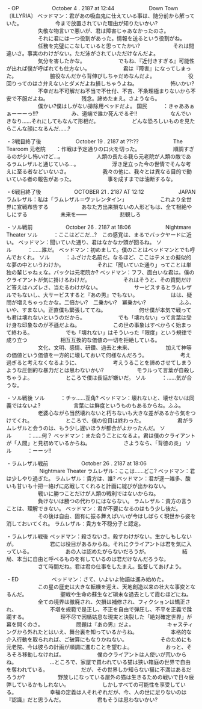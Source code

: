 ・OP
　　　　　　October 4 . 2187 at 12:44
　　　　　　 Down Town〔ILLYRIA〕
ベッドマン：君があの吸血鬼に仕えている事は、随分前から解っていた。
　　　　　　今まで放置されていた理由が知りたいかい?
　　　　　　失敬な物言いで悪いが、君は障害じゃあなかったのさ。
　　　　　　それに君には一つ役割があった。情報を送るという役割がね。
　　　　　　任務を完璧にこなしていると思ってたかい?
　　　　　　それは間違いさ。事実のわけがない。ただ泳がされていただけなんだよ。
　　　　　　気分を害したかな。
　　　　　　でもね、『近付きすぎる』可能性が出れば僕が呼ばれても仕方ない。
　　　　　　君は『障害』になってしまった。
　　　　　　脇役なんだから背伸びしちゃだめなんだよ。
　　　　　　役回りってのはさ弁えないとダメだよね損しちゃうよね。
　　　　　　怖いかい?
　　　　　　不幸だね不可解だね不当で不仕付、不吉、不条理極まりないから不安で不服だよね。
　　　　　　残念。諦めたまえ。さようなら。
　　　　　　僕かい?僕はしがない排除用ベッドだよ。
国民　　　：きゃああぁぁーーーっ!!?
　　　　　　み、道端で誰か死んでるぞ!!
　　　　　　なんでいきなり……それにしてもなんて形相だ。
　　　　　　どんな恐ろしいものを見たらこんな顔になるんだ……?

・3戦目終了後
　　　　　　 October 19 . 2187 at ??:??
　　　　　　 The Tearoom
元老院　　：作戦は予定通りの口火を切った。
　　　　　　順調すぎるのが少し怖いけど…。
　　　　　　人類の長たる我ら元老院が人類の敵であるラムレザルと通じている…。
　　　　　　浮き足立った今の世情でそんな考えに至る者などいないさ。
　　　　　　我々の他に、我々とは異なる目的で動いている者の報告があった。
　　　　　　事を成すまでは油断するな。

・6戦目終了後
　　　　　　OCTOBER 21 . 2187 AT 12:12
　　　　　　 JAPAN
ラムレザル：私は「ラムレザル＝ヴァレンタイン」
　　　　　　これより全世界に宣戦布告する
　　　　　　あなた方出来損ないの人形どもは、全て根絶やしにする
　　　　　　未来を――
　　　　　　悲観しろ

・ソル戦前
　　　　　　October 26 . 2187 at 18:06
　　　　　　 Nightmare Theater
ソル　　　：ここはどこだ…?　この感覚は、まるでバックヤードに近い。
ベッドマン：聞いていた通り、君はなかなか頭が回るね。
ソル　　　：……誰だ。
ベッドマン：初めまして。僕のことはベッドマンとでも呼んでおくれ。
ソル　　　：ふざけた名前だ。なるほど、ここはテメェの擬似的な夢の中というわけか。
　　　　　　それに「聞いていた通り」ってことは単独の輩じゃねぇな。バックは元老院か?
ベッドマン：フフ、面白いな君は。僕のクライアントが気に掛けるわけだ。
　　　　　　それはそうと、その質問だけど答えはハズレさ、当たるわけがない。
　　　　　　サービスするとラムレザルでもないし、大サービスすると『あの男』でもない。
　　　　　　はは、疑問が増えちゃったかな。二倍かい?　二乗かい?　冪乗かい?
　　　　　　ふふ、いや、すまない。正直僕も緊張しててね。
　　　　　　何せ僕が本気で戦っても君は壊れないというのだから。
　　　　　　でも「壊れない」って言葉は受け身な印象なのが不遜だよね。
　　　　　　この世の事象はすべからく始まって終わる。
　　　　　　でも「壊れない」はそういった「限度」という規律で成り立つ
　　　　　　相互互換的な価値の一切を拒絶している。
　　　　　　文化、文明、感情、研鑽、過去と未来、
　　　　　　加えて神等の価値という価値を一方的に壊しておいて何様なんだろう。
　　　　　　考え過ぎると考えなくなるように、
　　　　　　考えうることを諦めさせてしまうような圧倒的な暴力だとは思わないかい?
　　　　　　モラルって言葉が自殺しちゃうよ。
　　　　　　ところで僕は長話が嫌いだ。
ソル　　　：……気が合うな。

・ソル戦後
ソル　　　：チッ……互角?
ベッドマン：壊れないと、壊せないは同義ではないよ?
　　　　　　言葉には鮮度というものもあるからね。ふふ。
　　　　　　老婆心ながら当然壊れないと朽ちないも大きな差があるから気をつけてくれ。
　　　　　　ところで、僕の役目は終わった。
　　　　　　君がラムレザルと会うのは、もう少し遅いほうが都合がよかったんだ。
ソル　　　：……何？
ベッドマン：また会うことになるよ。君は僕のクライアントが「人間」と見初めているからね。
　　　　　　さようなら、「背徳の炎」
ソル　　　：ーーッ!!

・ラムレザル戦前
　　　　　　October 26 . 2187 at 18:06
　　　　　　 Nightmare Theater
ラムレザル：ここは……どこ?
ベッドマン：君は少しやり過ぎた。
ラムレザル：貴方は、誰?
ベッドマン：君が逐一雑多、酸いも甘いも十把一絡げに応戦してくれると計画に綻びが出かねない。
　　　　　　戦いに勝つことだけが人類の戦利ではないからね。
　　　　　　負けないは勝つの代わりにはならない。
ラムレザル：貴方の言うことは、理解できない。
ベッドマン：君が不要になるのはもう少し後だ。
　　　　　　その後は自由、固有に振る舞えばいいが今はしばらく現世から姿を消しておいてくれ。
ラムレザル：貴方を不穏分子と認定。


・ラムレザル戦後
ベッドマン：殺さないさ。殺すわけがない。生かしもしないが。
　　　　　　君には役目があるからね。それにクライアントは君を気に入っている。
　　　　　　あの人は認めたがらないだろうが。
　　　　　　結局、本当に自由と呼べるものを有しているのは君だけなんだろうな。
　　　　　　さて時間だね。君は君の仕事をしたまえ。監督してあげよう。

・ED　　　　　　
ベッドマン：さて、いよいよ物語は進み始めた。
　　　　　　この星の歴史は大きな転機を迎え、天地創造以来の壮大な事変となるんだ。
　　　　　　聖戦や生命の蘇生など瑣末な過去として霞むほどにね。
　　　　　　全ての境界は撤廃され、欠損は補修され、フィクションは矯正され、
　　　　　　不堪を規範で是正し、不正を自由で弾圧し、不平を正義で蹂躙する。
　　　　　　理不尽で因循姑息な現実と決裂した「絶対確定世界」が幕を開くのさ。
　　　　　　問題は『あの男』だよ。
　　　　　　キャスティングから外れたとはいえ、舞台裏を知っているからね。
　　　　　　本格的な介入行動を取られれば、ご破算にもなりかねない。
　　　　　　そのためにも元老院、今は彼らの計画が順調に進むことを望むよ。
　　　　　　おっと、そろそろ移動しなければ。
　　　　　　僕のクライアントは人使いが荒いからね。
　　　　　　…ところで、家屋で買われている猫は狭い箱庭の世界で自由を奪われている。
　　　　　　だが、その世界しか知らない猫に不満はあるだろうか?
　　　　　　野放しになっている屋外の猫は生きるための戦いで日々疲弊しているかもしれない。
　　　　　　しかしすべての可能性を享受している。
　　　　　　幸福の定義は人それぞれだが、今、人の世に足りないのは『認識』だと思うんだ。
　　　　　　君もそうは思わないかい?